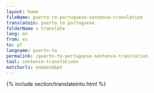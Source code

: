 ```yaml
---
layout: home
fileName: puerto-to-portuguese-sentence-translation
translatein: puerto_to_portuguese
folderName : translate
lang: en
from: es
to: pt
langname: puerto-to
permalink: /puerto-to-portuguese-sentence-translation
tool: sentence-translations
matchurls: en&&es&&pt
---
```

{% include section/translateinto.html %}

